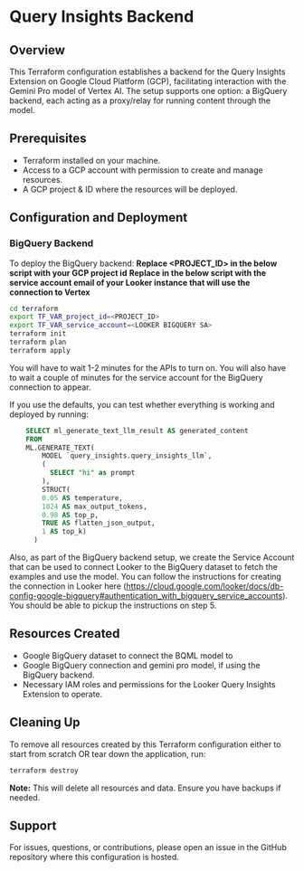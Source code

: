 # Query Insights Backend

## Overview

This Terraform configuration establishes a backend for the Query Insights Extension on Google Cloud Platform (GCP), facilitating interaction with the Gemini Pro model of Vertex AI. The setup supports one option: a BigQuery backend, each acting as a proxy/relay for running content through the model.

## Prerequisites

- Terraform installed on your machine.
- Access to a GCP account with permission to create and manage resources.
- A GCP project & ID where the resources will be deployed.

## Configuration and Deployment

### BigQuery Backend

To deploy the BigQuery backend:
**Replace <PROJECT_ID> in the below script with your GCP project id**
**Replace <LOOKER BIGQUERY SA> in the below script with the service account email of your Looker instance that will use the connection to Vertex**

```bash
cd terraform 
export TF_VAR_project_id=<PROJECT_ID>
export TF_VAR_service_account=<LOOKER BIGQUERY SA>
terraform init
terraform plan
terraform apply
```

You will have to wait 1-2 minutes for the APIs to turn on. You will also have to wait a couple of minutes for the service account for the BigQuery connection to appear.

If you use the defaults, you can test whether everything is working and deployed by running:

```sql
    SELECT ml_generate_text_llm_result AS generated_content
    FROM
    ML.GENERATE_TEXT(
        MODEL `query_insights.query_insights_llm`,
        (
          SELECT "hi" as prompt
        ),
        STRUCT(
        0.05 AS temperature,
        1024 AS max_output_tokens,
        0.98 AS top_p,
        TRUE AS flatten_json_output,
        1 AS top_k)
      )
```

Also, as part of the BigQuery backend setup, we create the Service Account that can be used to connect Looker to the BigQuery dataset to fetch the examples and use the model. You can follow the instructions for creating the connection in Looker here (https://cloud.google.com/looker/docs/db-config-google-bigquery#authentication_with_bigquery_service_accounts). You should be able to pickup the instructions on step 5. 

## Resources Created

- Google BigQuery dataset to connect the BQML model to
- Google BigQuery connection and gemini pro model, if using the BigQuery backend.
- Necessary IAM roles and permissions for the Looker Query Insights Extension to operate.

## Cleaning Up

To remove all resources created by this Terraform configuration either to start from scratch OR tear down the application, run:

```sh
terraform destroy
```

**Note:** This will delete all resources and data. Ensure you have backups if needed.

## Support

For issues, questions, or contributions, please open an issue in the GitHub repository where this configuration is hosted.
